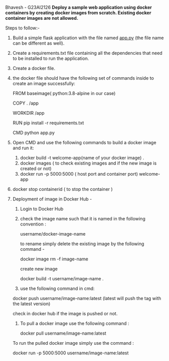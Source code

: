 Bhavesh - G23AI2126
**Deploy a sample web application using docker containers by creating docker images from scratch. Existing docker container images are not allowed.** 

Steps to follow:-      

1. Build a simple flask application with the file named [app.py](http://app.py) (the file name can be different as well). 
2. Create a requirements.txt file containing all the dependencies that need to be installed to run the application. 
3. Create a docker file. 
4. the docker file should have the following set of commands inside to create an image successfully: 
    
    FROM baseimage( python:3.8-alpine in our case)
    
    COPY . /app
    
    WORKDIR /app 
    
    RUN pip install -r requirements.txt
    
    CMD python app.py
    
5. Open CMD and use the following commands to build a docker image  and run it: 
    
    
    1. docker build -t welcome-app(name of your docker image) . 
    2. docker images ( to check existing images and if the new image is created or not) 
    3. docker run  -p 5000:5000 ( host port and container port) welcome-app

1. docker stop  containerid ( to stop the container ) 
2. Deployment of image in Docker Hub -
    1. Login to Docker Hub
    2. check the image name such that it is named in the following convention : 
        
        username/docker-image-name
        
        to rename simply delete the existing image by the following command - 
        
        docker image rm -f image-name
        
        create new image 
        
        docker build -t username/image-name .
        
    3. use the following command in cmd: 
    
    docker push username/image-name:latest (latest will push the tag with the latest version)
    
    check in docker hub if the image is pushed or not.
    
    1. To pull a docker image use the following command : 
        
        docker pull username/image-name:latest
        
    
    To run the pulled docker image simply use the command : 
    
    docker run -p 5000:5000 username/image-name:latest
